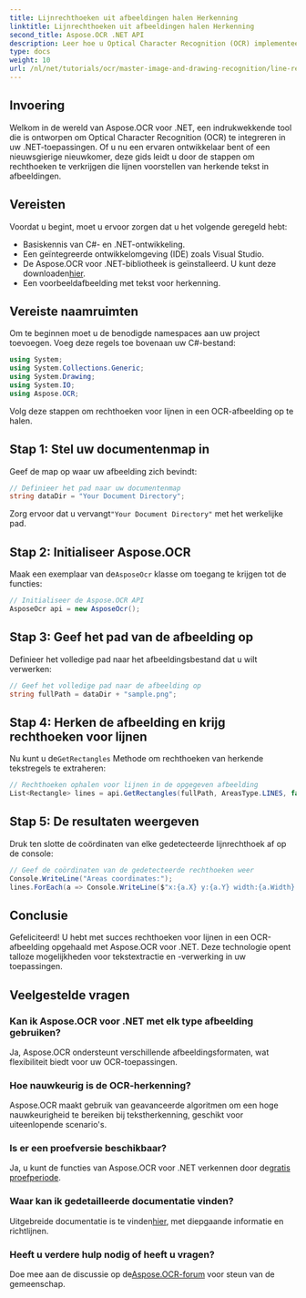 ```yaml
---
title: Lijnrechthoeken uit afbeeldingen halen Herkenning
linktitle: Lijnrechthoeken uit afbeeldingen halen Herkenning
second_title: Aspose.OCR .NET API
description: Leer hoe u Optical Character Recognition (OCR) implementeert in uw .NET-toepassingen met behulp van Aspose.OCR. Deze uitgebreide gids leidt u door het proces van het extraheren van rechthoeken voor herkende lijnen.
type: docs
weight: 10
url: /nl/net/tutorials/ocr/master-image-and-drawing-recognition/line-rectangles-from-images-recognition/
---
```

## Invoering

Welkom in de wereld van Aspose.OCR voor .NET, een indrukwekkende tool die is ontworpen om Optical Character Recognition (OCR) te integreren in uw .NET-toepassingen. Of u nu een ervaren ontwikkelaar bent of een nieuwsgierige nieuwkomer, deze gids leidt u door de stappen om rechthoeken te verkrijgen die lijnen voorstellen van herkende tekst in afbeeldingen.

## Vereisten

Voordat u begint, moet u ervoor zorgen dat u het volgende geregeld hebt:

- Basiskennis van C#- en .NET-ontwikkeling.
- Een geïntegreerde ontwikkelomgeving (IDE) zoals Visual Studio.
-  De Aspose.OCR voor .NET-bibliotheek is geïnstalleerd. U kunt deze downloaden[hier](https://releases.aspose.com/ocr/net/).
- Een voorbeeldafbeelding met tekst voor herkenning.

## Vereiste naamruimten

Om te beginnen moet u de benodigde namespaces aan uw project toevoegen. Voeg deze regels toe bovenaan uw C#-bestand:

```csharp
using System;
using System.Collections.Generic;
using System.Drawing;
using System.IO;
using Aspose.OCR;
```

Volg deze stappen om rechthoeken voor lijnen in een OCR-afbeelding op te halen.

## Stap 1: Stel uw documentenmap in

Geef de map op waar uw afbeelding zich bevindt:

```csharp
// Definieer het pad naar uw documentenmap
string dataDir = "Your Document Directory";
```

 Zorg ervoor dat u vervangt`"Your Document Directory"` met het werkelijke pad.

## Stap 2: Initialiseer Aspose.OCR

 Maak een exemplaar van de`AsposeOcr` klasse om toegang te krijgen tot de functies:

```csharp
// Initialiseer de Aspose.OCR API
AsposeOcr api = new AsposeOcr();
```

## Stap 3: Geef het pad van de afbeelding op

Definieer het volledige pad naar het afbeeldingsbestand dat u wilt verwerken:

```csharp
// Geef het volledige pad naar de afbeelding op
string fullPath = dataDir + "sample.png";
```

## Stap 4: Herken de afbeelding en krijg rechthoeken voor lijnen

 Nu kunt u de`GetRectangles` Methode om rechthoeken van herkende tekstregels te extraheren:

```csharp
// Rechthoeken ophalen voor lijnen in de opgegeven afbeelding
List<Rectangle> lines = api.GetRectangles(fullPath, AreasType.LINES, false);
```

## Stap 5: De resultaten weergeven

Druk ten slotte de coördinaten van elke gedetecteerde lijnrechthoek af op de console:

```csharp
// Geef de coördinaten van de gedetecteerde rechthoeken weer
Console.WriteLine("Areas coordinates:");
lines.ForEach(a => Console.WriteLine($"x:{a.X} y:{a.Y} width:{a.Width} height:{a.Height}"));
```

## Conclusie

Gefeliciteerd! U hebt met succes rechthoeken voor lijnen in een OCR-afbeelding opgehaald met Aspose.OCR voor .NET. Deze technologie opent talloze mogelijkheden voor tekstextractie en -verwerking in uw toepassingen.

## Veelgestelde vragen

### Kan ik Aspose.OCR voor .NET met elk type afbeelding gebruiken?

Ja, Aspose.OCR ondersteunt verschillende afbeeldingsformaten, wat flexibiliteit biedt voor uw OCR-toepassingen.

### Hoe nauwkeurig is de OCR-herkenning?

Aspose.OCR maakt gebruik van geavanceerde algoritmen om een hoge nauwkeurigheid te bereiken bij tekstherkenning, geschikt voor uiteenlopende scenario's.

### Is er een proefversie beschikbaar?

 Ja, u kunt de functies van Aspose.OCR voor .NET verkennen door de[gratis proefperiode](https://releases.aspose.com/).

### Waar kan ik gedetailleerde documentatie vinden?

 Uitgebreide documentatie is te vinden[hier](https://reference.aspose.com/ocr/net/), met diepgaande informatie en richtlijnen.

### Heeft u verdere hulp nodig of heeft u vragen?

 Doe mee aan de discussie op de[Aspose.OCR-forum](https://forum.aspose.com/c/ocr/16) voor steun van de gemeenschap.